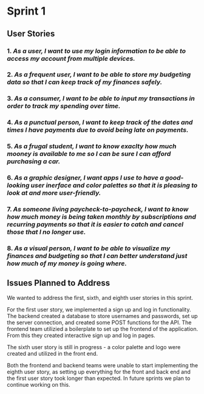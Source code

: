 # Sprint 1

## User Stories

### 1. *As a user, I want to use my login information to be able to access my account from multiple devices.*

### 2. *As a frequent user, I want to be able to store my budgeting data so that I can keep track of my finances safely.*

### 3. *As a consumer, I want to be able to input my transactions in order to track my spending over time.*

### 4. *As a punctual person, I want to keep track of the dates and times I have payments due to avoid being late on payments.*

### 5. *As a frugal student, I want to know exaclty how much mooney is available to me so I can be sure I can afford purchasing a car.*

### 6. *As a graphic designer, I want apps I use to have a good-looking user inerface and color palettes so that it is pleasing to look at and more user-friendly.*

### 7. *As someone living paycheck-to-paycheck, I want to know how much money is being taken monthly by subscriptions and recurring payments so that it is easier to catch and cancel those that I no longer use.*

### 8. *As a visual person, I want to be able to visualize my finances and budgeting so that I can better understand just how much of my money is going where.*

## Issues Planned to Address

We wanted to address the first, sixth, and eighth user stories in this sprint. 

For the first user story, we implemented a sign up and log in functionality. The backend created a database to store usernames and passwords, set up the server connection, and created some POST functions for the API. The frontend team utilizied a boilerplate to set up the frontend of the application. From this they created interactive sign up and log in pages.

The sixth user story is still in progress - a color palette and logo were created and utilized in the front end.

Both the frontend and backend teams were unable to start implementing the eighth user story, as setting up everything for the front and back end and the first user story took longer than expected. In future sprints we plan to continue working on this.
